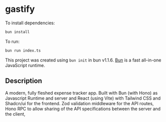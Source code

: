 # gastify

To install dependencies:

```bash
bun install
```

To run:

```bash
bun run index.ts
```

This project was created using `bun init` in bun v1.1.6. [Bun](https://bun.sh) is a fast all-in-one JavaScript runtime.

## Description

A modern, fully fleshed expense tracker app. Built with Bun (with Hono) as Javascript Runtime and server and React (using Vite) with Tailwind CSS and Shadcn/ui for the frontend. Zod validation middleware for the API routes, Hono RPC to allow sharing of the API specifications between the server and the client, 
